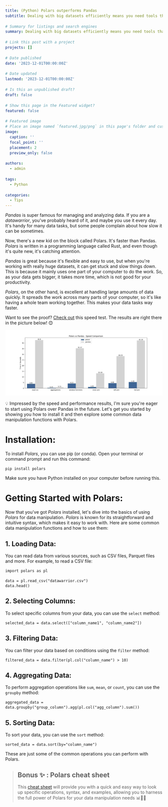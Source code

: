 ```yaml
---
title: (Python) Polars outperforms Pandas
subtitle: Dealing with big datasets efficiently means you need tools that can do calculations quickly and make operations work better. That's where Polars steps in. Polars is a strong open-source tool made for doing data tasks really fast and well in Python.

# Summary for listings and search engines
summary: Dealing with big datasets efficiently means you need tools that can do calculations quickly and make operations work better. That's where Polars steps in. Polars is a strong open-source tool made for doing data tasks really fast and well in Python.

# Link this post with a project
projects: []

# Date published
date: '2023-12-01T00:00:00Z'

# Date updated
lastmod: '2023-12-01T00:00:00Z'

# Is this an unpublished draft?
draft: false

# Show this page in the Featured widget?
featured: false

# Featured image
# Place an image named `featured.jpg/png` in this page's folder and customize its options here.
image:
  caption: ''
  focal_point: ''
  placement: 2
  preview_only: false

authors:
  - admin

tags:
  - Python

categories:
  - Tips
---
```


*Pandas* is super famous for managing and analyzing data. If you are a *datawarrior*, you've probably heard of it, and maybe you use it every day. It's handy for many data tasks, but some people complain about how slow it can be sometimes.

Now, there's a new kid on the block called Polars. It's faster than Pandas. *Polars* is written in a programming language called Rust, and even though it's quite new, it's catching attention.

*Pandas* is great because it's flexible and easy to use, but when you're working with really huge datasets, it can get stuck and slow things down. This is because it mainly uses one part of your computer to do the work. So, as your data gets bigger, it takes more time, which is not good for your productivity.

*Polars*, on the other hand, is excellent at handling large amounts of data quickly. It spreads the work across many parts of your computer, so it's like having a whole team working together. This makes your data tasks way faster.

Want to see the proof?  [Check out](https://stuffbyyuki.com/pandas-vs-polars-speed-comparison/?utm_content=cmp-true) this speed test. The results are right there in the picture below! 😊

![Pandas vs Polars](benchmark.png)

💡 Impressed by the speed and performance results, I'm sure you're eager to start using Polars over Pandas in the future. Let's get you started by showing you how to install it and then explore some common data manipulation functions with Polars.

# Installation:
To install *Polars*, you can use pip (or conda). Open your terminal or command prompt and run this command:
```shell
pip install polars
```
Make sure you have Python installed on your computer before running this.

# Getting Started with Polars:

Now that you've got *Polars* installed, let's dive into the basics of using *Polars* for data manipulation. *Polars* is known for its straightforward and intuitive syntax, which makes it easy to work with. Here are some common data manipulation functions and how to use them:
## 1. Loading Data:
You can read data from various sources, such as CSV files, Parquet files and more. For example, to read a CSV file:
```shell
import polars as pl

data = pl.read_csv("datawarrior.csv")
data.head()
```
## 2. Selecting Columns:

To select specific columns from your data, you can use the `select` method:
```shell
selected_data = data.select(["column_name1", "column_name2"])
```
## 3. Filtering Data:

You can filter your data based on conditions using the `filter` method:
```shell
filtered_data = data.filter(pl.col("column_name") > 10)
```
## 4. Aggregating Data:

To perform aggregation operations like `sum`, `mean`, or `count`, you can use the `groupby` method:
```shell
aggregated_data = data.groupby("group_column").agg(pl.col("agg_column").sum())
```
## 5. Sorting Data:

To sort your data, you can use the `sort` method:
```shell
sorted_data = data.sort(by="column_name")
```

These are just some of the common operations you can perform with Polars. 

> ## Bonus ✨ : Polars cheat sheet
> This [cheat sheet](https://franzdiebold.github.io/polars-cheat-sheet/Polars_cheat_sheet.pdf) will provide you with a quick and easy way to look up specific operations, syntax, and examples, allowing you to harness the full power of Polars for your data manipulation needs 📊🚀😊


